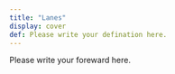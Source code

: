 ```yaml
---
title: "Lanes"
display: cover
def: Please write your defination here.
---
```


Please write your foreward here.

<!----------------------ATTENTION----------------------------

display: entry, card, book, timeline.

Please follow the specific kind of archetypes in the case of display below:

    case: entry, card, timeline
        
        `hugo new --kind post <dir>/<title>`
        eg: hugo new --kind post essays/database
    
    case: book
        
        `hugo new --kind book <dir>/<title>`
        eg: hugo new --kind book library/database 

------------------------------------------------------------> 

